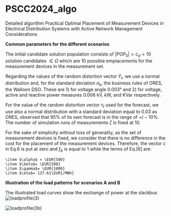 # PSCC2024_algo
Detailed algorithm Practical Optimal Placement of Measurement Devices in Electrical Distribution Systems with Active Network Management Considerations


**Common parameters for the different scenarios**

The initial candidate solution population consists of $|POP_{0}| =c_{d}=10$ solution candidates $\in \Omega$ which are $10$ possible emplacements for the measurement devices in the measurement set. 

Regarding the values of the random distortion vector $\Upsilon_t$, we use a normal distribution and, for the standard deviation $\sigma_k$, the business rules of ORES, the Walloon DSO. These are 1) for voltage angle $0.003°$ and 2) for voltage, active and reactive power measures $0.006$ kV, kW, and KVar respectively.

For the value of the random distortion vector $\tau_t$ used for the forecast, we use also a normal distribution with a standard deviation equal to $0.03$ as ORES,  observed that $95\%$ of its own forecast is in the range of $+/-10$%. The number of simulation runs of measurements $\zeta$ is fixed at $10$.

For the sake of simplicity without loss of generality, as the set of measurement devices is fixed, we consider that there is no difference in the cost for the placement of the measurement devices. Therefore, the vector $c$ in Eq.6  is put at zero and $f_b$ is equal to $1$ while the terms of Eq.[6] are:

    \item $\alpha$ = \EUR{500}
    \item $\beta$= \EUR{500}
    \item $\gamma$= \EUR{1000}
    \item $\eta$= 127.61\EUR{/MWh}

**Illustration of the load patterns for scenarios A and B**

The illustrated load curves show the exchange of power at the slackbus
![loadprofile(3)](https://github.com/VangulickD/PSCC2024_algo/assets/35199822/749fc807-ec05-484e-91a7-fc65a3c73dc0)

![loadprofile(3b)](https://github.com/VangulickD/PSCC2024_algo/assets/35199822/9c91be1c-2317-47ae-9767-8eeb0ac0d3ab)

